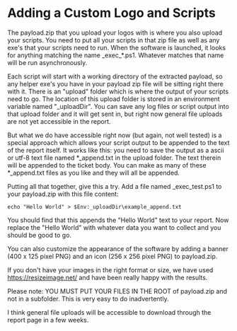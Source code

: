 # Adding a Custom Logo and Scripts

The payload.zip that you upload your logos with is where you also upload your scripts. You need to put all your scripts in that zip file as well as any exe's that your scripts need to run. When the software is launched, it looks for anything matching the name \_exec_*.ps1. Whatever matches that name will be run asynchronously.

Each script will start with a working directory of the extracted payload, so any helper exe's you have in your payload zip file will be sitting right there with it. There is an "upload" folder which is where the output of your scripts need to go. The location of this upload folder is stored in an environment variable named "_uploadDir". You can save any log files or script output into that upload folder and it will get sent in, but right now general file uploads are not yet accessible in the report.

But what we do have accessible right now (but again, not well tested) is a special approach which allows your script output to be appended to the text of the report itself. It works like this: you need to save the output as a ascii or utf-8 text file named \*_append.txt in the upload folder. The text therein will be appended to the ticket body. You can make as many of these \*_append.txt files as you like and they will all be appended.

Putting all that together, give this a try. Add a file named _exec_test.ps1 to your payload.zip with this file content:

```
echo "Hello World" > $Env:_uploadDir\example_append.txt
```

You should find that this appends the "Hello World" text to your report. Now replace the "Hello World" with whatever data you want to collect and you should be good to go.

You can also customize the appearance of the software by adding a banner (400 x 125 pixel PNG) and an icon (256 x 256 pixel PNG) to payload.zip.

If you don't have your images in the right format or size, we have used https://resizeimage.net/ and have been really happy with the results.

Please note: YOU MUST PUT YOUR FILES IN THE ROOT of payload.zip and not in a subfolder.  This is very easy to do inadvertently. 

I think general file uploads will be accessible to download through the report page in a few weeks. 